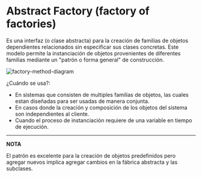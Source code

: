 # Abstract Factory (factory of factories)
Es una interfaz (o clase abstracta) para la creación de familias de objetos dependientes relacionados sin especificar sus clases concretas.
Este modelo permite la instanciación de objetos provenientes de diferentes familias mediante un "patrón o forma general" de construcción.

![factory-method-diagram](http://www.plantuml.com/plantuml/proxy?cache=no&src=https://raw.githubusercontent.com/paguerre3/creational-patterns/main/cp-samples/src/cp/samples/factories/factory_method/_abstract-factory-diagram.iuml)

¿Cuándo se usa?:
* En sistemas que consisten de multiples familias de objetos, las cuales estan diseñadas para ser usadas de manera conjunta.
* En casos donde la creación y composición de los objetos del sistema son independientes al cliente.
* Cuando el proceso de instanciación requiere de una variable en tiempo de ejecución.

---
**NOTA**

El patrón es excelente para la creación de objetos predefinidos pero agregar nuevos implica agregar cambios en la fábrica abstracta y las subclases.